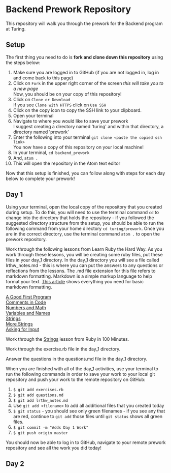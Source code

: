 # Backend Prework Repository

This repository will walk you through the prework for the Backend program at Turing.

## Setup

The first thing you need to do is **fork and clone down this repository** using the steps below:

1. Make sure you are logged in to GitHub (if you are not logged in, log in and come back to this page)
1. Click on `Fork` in the upper right corner of the screen _this will take you to a new page_  
   Now, you should be on your copy of this repository!
1. Click on `Clone or Download`  
   If you see `Clone with HTTPS` click on `Use SSH`
1. Click on the copy icon to copy the SSH link to your clipboard.
1. Open your terminal
1. Navigate to where you would like to save your prework  
   I suggest creating a directory named 'turing' and within that directory, a directory named 'prework'
1. Enter the following into your terminal `git clone <paste the copied ssh link>`  
   You now have a copy of this repository on your local machine!  
1. In your terminal, `cd backend_prework`
1. And, `atom .`
1. This will open the repository in the Atom text editor

Now that this setup is finished, you can follow along with steps for each day below to complete your prework!

## Day 1

Using your terminal, open the local copy of the repository that you created during setup.  To do this, you will need to use the terminal command `cd` to change into the directory that holds the repository - if you followed the suggested directory structure from the setup, you should be able to run the following command from your home directory `cd turing/prework`. Once you are in the correct directory, use the terminal command `atom .` to open the prework repository.

Work through the following lessons from Learn Ruby the Hard Way.  As you work through these lessons, you will be creating some ruby files, put these files in your day_1 directory.  In the day_1 directory you will see a file called lrthw_notes.md - this is where you can put the answers to any questions or reflections from the lessons. The .md file extension for this file refers to markdown formatting. Markdown is a simple markup language to help format your text. [This article](https://github.com/adam-p/markdown-here/wiki/Markdown-Cheatsheet) shows everything you need for basic markdown formatting.

[A Good First Program](https://learnrubythehardway.org/book/ex1.html)  
[Comments in Code](https://learnrubythehardway.org/book/ex2.html)  
[Numbers and Math](https://learnrubythehardway.org/book/ex3.html)  
[Variables and Names](https://learnrubythehardway.org/book/ex4.html)  
[Strings](https://learnrubythehardway.org/book/ex5.html)  
[More Strings](https://learnrubythehardway.org/book/ex6.html)  
[Asking for Input](https://learnrubythehardway.org/book/ex11.html)  

Work through the [Strings](http://tutorials.jumpstartlab.com/projects/ruby_in_100_minutes.html#3.-strings) lesson from Ruby in 100 Minutes.

Work through the exercise.rb file in the day_1 directory.

Answer the questions in the questions.md file in the day_1 directory.

When you are finished with all of the day_1 activities, use your terminal to run the following commands in order to save your work to your local git repository and push your work to the remote repository on GitHub:

1. `$ git add exercises.rb`
1. `$ git add questions.md`
1. `$ git add lrthw_notes.md`
1. Use `git add <filename>` to add all additional files that you created today
1. `$ git status` - you should see only green filenames - if you see any that are red, continue to `git add` those files until `git status` shows all green files.
1. `$ git commit -m "Adds Day 1 Work"`
1. `$ git push origin master`

You should now be able to log in to GitHub, navigate to your remote prework repository and see all the work you did today!

## Day 2
